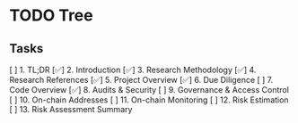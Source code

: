 # TODO Tree

## Tasks

[ ] 1. TL;DR
[✅] 2. Introduction
[✅] 3. Research Methodology
[✅] 4. Research References
[✅] 5. Project Overview
[✅] 6. Due Diligence
[ ] 7. Code Overview
[✅] 8. Audits & Security
[ ] 9. Governance & Access Control
[ ] 10. On-chain Addresses
[ ] 11. On-chain Monitoring
[ ] 12. Risk Estimation
[ ] 13. Risk Assessment Summary